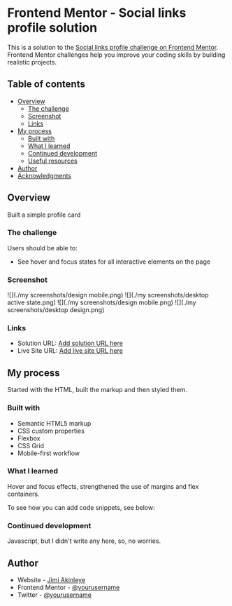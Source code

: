 # Frontend Mentor - Social links profile solution

This is a solution to the [Social links profile challenge on Frontend Mentor](https://www.frontendmentor.io/challenges/social-links-profile-UG32l9m6dQ). Frontend Mentor challenges help you improve your coding skills by building realistic projects. 

## Table of contents

- [Overview](#overview)
  - [The challenge](#the-challenge)
  - [Screenshot](#screenshot)
  - [Links](#links)
- [My process](#my-process)
  - [Built with](#built-with)
  - [What I learned](#what-i-learned)
  - [Continued development](#continued-development)
  - [Useful resources](#useful-resources)
- [Author](#author)
- [Acknowledgments](#acknowledgments)


## Overview

Built a simple profile card

### The challenge

Users should be able to:

- See hover and focus states for all interactive elements on the page

### Screenshot

![](./my screenshots/design mobile.png)
![](./my screenshots/desktop active state.png)
![](./my screenshots/design mobile.png)
![](./my screenshots/desktop design.png)




### Links

- Solution URL: [Add solution URL here](https://your-solution-url.com)
- Live Site URL: [Add live site URL here](https://your-live-site-url.com)

## My process

Started with the HTML, built the markup and then styled them.

### Built with

- Semantic HTML5 markup
- CSS custom properties
- Flexbox
- CSS Grid
- Mobile-first workflow


### What I learned

Hover and focus effects, strengthened the use of margins and flex containers. 

To see how you can add code snippets, see below:



### Continued development

Javascript, but I didn't write any here, so, no worries.



## Author

- Website - [Jimi Akinleye](https://github.com/Agewiser)
- Frontend Mentor - [@yourusername](https://www.frontendmentor.io/profile/Agewiser)
- Twitter - [@yourusername](https://www.twitter.com/adejimi)

